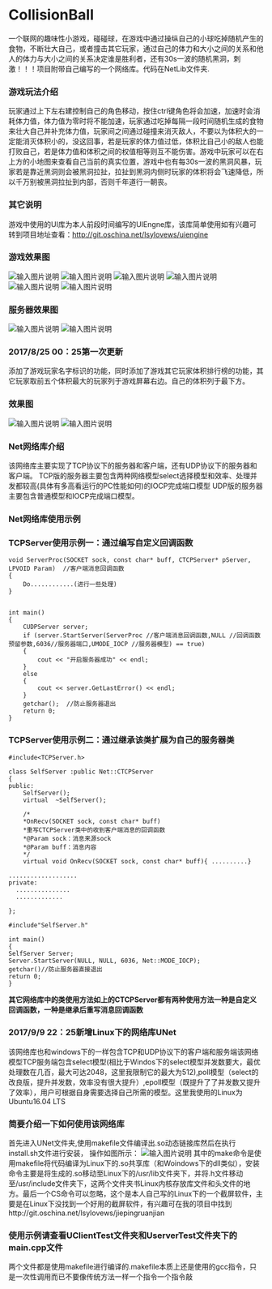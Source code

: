 # CollisionBall
一个联网的趣味性小游戏，碰碰球，在游戏中通过操纵自己的小球吃掉随机产生的食物，不断壮大自己，或者撞击其它玩家，通过自己的体力和大小之间的关系和他人的体力与大小之间的关系决定谁是胜利者，还有30s一波的随机黑洞，刺激！！！项目附带自己编写的一个网络库。代码在NetLib文件夹.


### 游戏玩法介绍
玩家通过上下左右建控制自己的角色移动，按住ctrl键角色将会加速，加速时会消耗体力值，体力值为零时将不能加速，玩家通过吃掉每隔一段时间随机生成的食物来壮大自己并补充体力值，玩家间之间通过碰撞来消灭敌人，不要以为体积大的一定能消灭体积小的，没这回事，若是玩家的体力值过低，体积比自己小的敌人也能打败自己，若是体力值和体积之间的权值相等则互不能伤害。游戏中玩家可以在右上方的小地图来查看自己当前的真实位置，游戏中也有每30s一波的黑洞风暴，玩家若是靠近黑洞则会被黑洞拉扯，拉扯到黑洞内侧时玩家的体积将会飞速降低，所以千万别被黑洞拉扯到内部，否则千年道行一朝丧。
### 其它说明
游戏中使用的UI库为本人前段时间编写的UIEngne库，该库简单使用如有兴趣可转到项目地址查看：http://git.oschina.net/lsylovews/uiengine

### 游戏效果图
![输入图片说明](https://git.oschina.net/uploads/images/2017/0823/220106_c2d35ff7_1296205.jpeg "1.JPG")
![输入图片说明](https://git.oschina.net/uploads/images/2017/0823/220113_e79ff7eb_1296205.jpeg "2.JPG")
![输入图片说明](https://git.oschina.net/uploads/images/2017/0823/220120_6766297a_1296205.jpeg "3.JPG")
![输入图片说明](https://git.oschina.net/uploads/images/2017/0823/220127_edfab294_1296205.jpeg "4.JPG")
![输入图片说明](https://git.oschina.net/uploads/images/2017/0823/220135_08b3dba9_1296205.jpeg "7.JPG")
![输入图片说明](https://git.oschina.net/uploads/images/2017/0823/220143_d982c9c7_1296205.jpeg "8.JPG")

### 服务器效果图
![输入图片说明](https://git.oschina.net/uploads/images/2017/0823/220206_0377f762_1296205.jpeg "5.JPG")
![输入图片说明](https://git.oschina.net/uploads/images/2017/0823/220222_f6b05515_1296205.jpeg "6.JPG")

### 2017/8/25 00：25第一次更新
添加了游戏玩家名字标识的功能，同时添加了游戏其它玩家体积排行榜的功能，其它玩家取前五个体积最大的玩家列于游戏屏幕右边。自己的体积列于最下方。
### 效果图
![输入图片说明](https://git.oschina.net/uploads/images/2017/0825/002843_fb138e68_1296205.jpeg "捕获.JPG")
![输入图片说明](https://git.oschina.net/uploads/images/2017/0825/002850_a599918a_1296205.jpeg "捕获1.JPG")

### Net网络库介绍
该网络库主要实现了TCP协议下的服务器和客户端，还有UDP协议下的服务器和客户端。
TCP版的服务器主要包含两种网络模型select选择模型和效率、处理并发都较高(具体有多高看运行的PC性能如何)的IOCP完成端口模型
UDP版的服务器主要包含普通模型和IOCP完成端口模型。
### Net网络库使用示例

### TCPServer使用示例一：通过编写自定义回调函数

```
void ServerProc(SOCKET sock, const char* buff, CTCPServer* pServer, LPVOID Param)  //客户端消息回调函数
{
    Do............(进行一些处理)
}


int main()
{
	CUDPServer server;
	if (server.StartServer(ServerProc //客户端消息回调函数,NULL //回调函数预留参数,6036//服务器端口,UMODE_IOCP //服务器模型) == true)
	{
		cout << "开启服务器成功" << endl;
	}
	else
	{
		cout << server.GetLastError() << endl;
	}
	getchar();  //防止服务器退出
	return 0;
}

```
### TCPServer使用示例二：通过继承该类扩展为自己的服务器类
```
#include<TCPServer.h>

class SelfServer :public Net::CTCPServer
{
public:
	SelfServer();
	virtual  ~SelfServer();

	/*
	*OnRecv(SOCKET sock, const char* buff)
	*重写CTCPServer类中的收到客户端消息的回调函数
	*@Param sock：消息来源sock
	*@Param buff：消息内容
	*/
	virtual void OnRecv(SOCKET sock, const char* buff){ ..........}

...................
private:
  ...............
  .............

};

#include"SelfServer.h"

int main()
{
SelfServer Server;
Server.StartServer(NULL, NULL, 6036, Net::MODE_IOCP);
getchar()//防止服务器直接退出
return 0;
}

```
 **其它网络库中的类使用方法如上的CTCPServer都有两种使用方法一种是自定义回调函数，一种是继承后重写消息回调函数** 

### 2017/9/9 22：25新增Linux下的网络库UNet
该网络库也和windows下的一样包含TCP和UDP协议下的客户端和服务端该网络模型TCP服务端包含select模型(相比于Windos下的select模型并发数要大，最优处理数在几百，最大可达2048，这里我限制它的最大为512),poll模型（select的改良版，提升并发数，效率没有很大提升）,epoll模型（既提升了了并发数又提升了效率），用户可根据自身需要选择自己所需的模型。这里我使用的Linux为Ubuntu16.04 LTS

### 简要介绍一下如何使用该网络库
首先进入UNet文件夹,使用makefile文件编译出.so动态链接库然后在执行install.sh文件进行安装，
操作如图所示：
![输入图片说明](https://git.oschina.net/uploads/images/2017/0909/223139_69e2cda9_1296205.jpeg "makeAndinstall.jpg")
其中的make命令是使用makefile将代码编译为Linux下的.so共享库（和Woindows下的dll类似），安装命令主要是将生成的.so移动至Linux下的/usr/lib文件夹下，并将.h文件移动至/usr/include文件夹下，这两个文件夹书Linux内核存放库文件和头文件的地方。最后一个CS命令可以忽略，这个是本人自己写的Linux下的一个截屏软件，主要是在Linux下没找到一个好用的截屏软件，有兴趣可在我的项目中找到http://git.oschina.net/lsylovews/jiepingruanjian

### 使用示例请查看UClientTest文件夹和UserverTest文件夹下的main.cpp文件
两个文件都是使用makefile进行编译的.makefile本质上还是使用的gcc指令，只是一次性调用而已不要像传统方法一样一个指令一个指令敲



